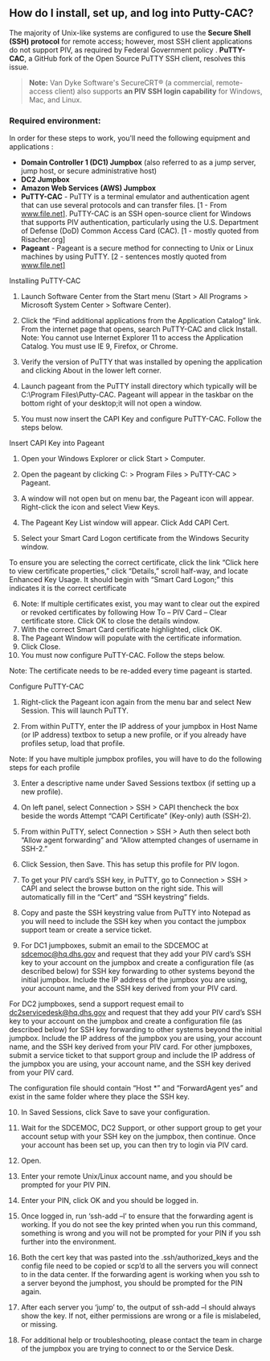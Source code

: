
## How do I install, set up, and log into Putty-CAC?

The majority of Unix-like systems are configured to use the **Secure Shell (SSH) protocol** for remote access; however, most SSH client applications do not support PIV, as required by Federal Government policy <!-- Which policy? -->. **PuTTY-CAC**, a GitHub fork of the Open Source PuTTY SSH client, resolves this issue.

> **Note:** Van Dyke Software's SecureCRT® (a commercial, remote-access client) also supports **an PIV SSH login capability** for Windows, Mac, and Linux. <!-- Modified this based on review of product on company website. Doesn't say PIV SSH on website.-->

### Required environment: 

In order for these steps to work, you'll need the following equipment and applications <!-- Is this wording correct? -->:

  * **Domain Controller 1 (DC1) Jumpbox** (also referred to as a jump server, jump host, or secure administrative host)
  * **DC2 Jumpbox**
  * **Amazon Web Services (AWS) Jumpbox**
  * **PuTTY-CAC** - PuTTY is a terminal emulator and authentication agent that can use several protocols and can transfer files. [1 - From www.file.net].  PuTTY-CAC is an SSH open-source client for Windows that supports PIV authentication, particularly using the U.S. Department of Defense (DoD) Common Access Card (CAC). [1 - mostly quoted from Risacher.org] <!-- So PIV works the same as CAC? -->  
  * **Pageant** - Pageant is a secure method for connecting to Unix or Linux machines by using PuTTY. [2 - sentences mostly quoted from www.file.net] <!-- How is Pageant used for Windows-based systems? -->




Installing PuTTY-CAC
1.	Launch Software Center from the Start menu (Start > All Programs > Microsoft System Center > Software Center). 
2.	Click the “Find additional applications from the Application Catalog” link. From the internet page that opens, search PuTTY-CAC and click Install.
Note: You cannot use Internet Explorer 11 to access the Application Catalog. You must use IE 9, Firefox, or Chrome.
3.	Verify the version of PuTTY that was installed by opening the application and clicking About in the lower left corner.

4.	Launch pageant from the PuTTY install directory which typically will be C:\Program Files\Putty-CAC. Pageant will appear in the taskbar on the bottom right of your desktop;it will not open a window. 
5.	You must now insert the CAPI Key and configure PuTTY-CAC. Follow the steps below.

Insert CAPI Key into Pageant
1.	Open your Windows Explorer or click Start > Computer.
2.	Open the pageant by clicking C: > Program Files > PuTTY-CAC > Pageant.

3.	A window will not open but on menu bar, the Pageant icon will appear. Right-click the icon and select View Keys.
 
4.	The Pageant Key List window will appear. Click Add CAPI Cert.

5.	Select your Smart Card Logon certificate from the Windows Security window.

To ensure you are selecting the correct certificate, click the link “Click here to view certificate properties,” click “Details,” scroll half-way, and locate Enhanced Key Usage. It should begin with “Smart Card Logon;” this indicates it is the correct certificate

6.	Note: If multiple certificates exist, you may want to clear out the expired or revoked certificates by following How To – PIV Card – Clear certificate store. Click OK to close the details window.
7.	With the correct Smart Card certificate highlighted, click OK.
8.	The Pageant Window will populate with the certificate information.
9.	Click Close.
10.	You must now configure PuTTY-CAC. Follow the steps below.


Note: The certificate needs to be re-added every time pageant is started.

Configure PuTTY-CAC
1.	Right-click the Pageant icon again from the menu bar and select New Session. This will launch PuTTY.

2.	From within PuTTY, enter the IP address of your jumpbox in Host Name (or IP address) textbox to setup a new profile, or if you already have profiles setup, load that profile. 

Note: If you have multiple jumpbox profiles, you will have to do the following steps for each profile

3.	Enter a descriptive name under Saved Sessions textbox (if setting up a new profile).

4.	On left panel, select Connection > SSH > CAPI thencheck the box beside the words Attempt “CAPI Certificate” (Key-only) auth (SSH-2).



5.	From within PuTTY, select Connection > SSH > Auth then select both “Allow agent forwarding” and “Allow attempted changes of username in SSH-2.”



6.	Click Session, then Save. This has setup this profile for PIV logon.



7.	To get your PIV card’s SSH key, in PuTTY, go to Connection > SSH > CAPI  and select the browse button on the right side. This will automatically fill in the “Cert” and “SSH keystring” fields. 
8.	Copy and paste the SSH keystring value from PuTTY into Notepad as you will need to include the SSH key when you contact the jumpbox support team or create a service ticket.


9.	For DC1 jumpboxes, submit an email to the SDCEMOC at sdcemoc@hq.dhs.gov and request that they add your PIV card’s SSH key to your account on the jumpbox and create a configuration file (as described below) for SSH key forwarding to other systems beyond the initial jumpbox. Include the IP address of the jumpbox you are using, your account name, and the SSH key derived from your PIV card. 

For DC2 jumpboxes, send a support request email to dc2servicedesk@hq.dhs.gov and request that they add your PIV card’s SSH key to your account on the jumpbox and create a configuration file (as described below) for SSH key forwarding to other systems beyond the initial jumpbox. Include the IP address of the jumpbox you are using, your account name, and the SSH key derived from your PIV card.
For other jumpboxes, submit a service ticket to that support group and include the IP address of the jumpbox you are using, your account name, and the SSH key derived from your PIV card.

The configuration file should contain “Host *” and “ForwardAgent yes” and exist in the same folder where they place the SSH key.

10.	In Saved Sessions, click Save to save your configuration.

11.	Wait for the SDCEMOC, DC2 Support, or other support group to get your account setup with your SSH key on the jumpbox, then continue. Once your account has been set up, you can then try to login via PIV card.

12.	Open.



13.	Enter your remote Unix/Linux account name, and you should be prompted for your PIV PIN.



14.	Enter your PIN, click OK and you should be logged in.
15.	Once logged in, run ‘ssh-add –l’ to ensure that the forwarding agent is working. If you do not see the key printed when you run this command, something is wrong and you will not be prompted for your PIN if you ssh further into the environment.



16.	Both the cert key that was pasted into the .ssh/authorized_keys and the config file need to be copied or scp’d to all the servers you will connect to in the data center. If the forwarding agent is working when you ssh to a server beyond the jumphost, you should be prompted for the PIN again.
17.	After each server you ‘jump’ to, the output of ssh-add –l should always show the key. If not, either permissions are wrong or a file is mislabeled, or missing.
18.	For additional help or troubleshooting, please contact the team in charge of the jumpbox you are trying to connect to or the Service Desk.


